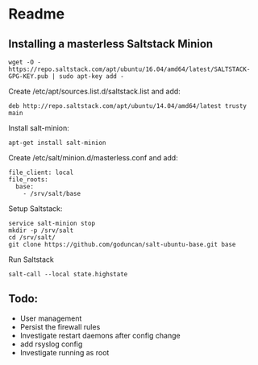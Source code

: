 # Readme



## Installing a masterless Saltstack Minion

```
wget -O - https://repo.saltstack.com/apt/ubuntu/16.04/amd64/latest/SALTSTACK-GPG-KEY.pub | sudo apt-key add -
```

Create /etc/apt/sources.list.d/saltstack.list and add:

```
deb http://repo.saltstack.com/apt/ubuntu/14.04/amd64/latest trusty main
```

Install salt-minion:

```
apt-get install salt-minion
```

Create /etc/salt/minion.d/masterless.conf and add:

```
file_client: local
file_roots:
  base:
    - /srv/salt/base
```

Setup Saltstack:

```
service salt-minion stop
mkdir -p /srv/salt
cd /srv/salt/
git clone https://github.com/goduncan/salt-ubuntu-base.git base
```

Run Saltstack

```
salt-call --local state.highstate
```

## Todo:

* User management
* Persist the firewall rules
* Investigate restart daemons after config change
* add rsyslog config
* Investigate running as root
